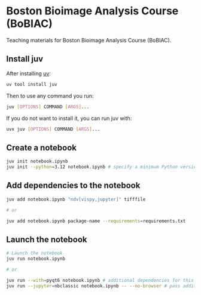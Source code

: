 # Boston Bioimage Analysis Course (BoBIAC)
Teaching materials for Boston Bioimage Analysis Course (BoBIAC).

## Install juv

After installing [uv](https://docs.astral.sh/uv/):

```bash
uv tool install juv
```

Then to use any command you run:

```bash
juv [OPTIONS] COMMAND [ARGS]...
```

If you do not want to install it, you can run juv with:

```bash
uvx juv [OPTIONS] COMMAND [ARGS]...
```

## Create a notebook

```bash
juv init notebook.ipynb
juv init --python=3.12 notebook.ipynb # specify a minimum Python version
```

## Add dependencies to the notebook

```bash
juv add notebook.ipynb "ndv[vispy,jupyter]" tifffile

# or

juv add notebook.ipynb package-name --requirements=requirements.txt
```

## Launch the notebook

```bash
# Launch the notebook
juv run notebook.ipynb

# or

juv run --with=pyqt6 notebook.ipynb # additional dependencies for this session (not saved)
juv run --jupyter=nbclassic notebook.ipynb -- --no-browser # pass additional arguments to Jupyter
```
